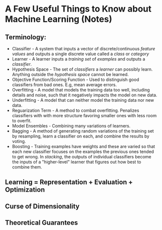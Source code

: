 # A Few Useful Things to Know about Machine Learning (Notes)

## Terminology:

* Classifier - A system that inputs a vector of discrete/continuous _feature values_ and outputs a single discrete value called a _class_ or _category_
* Learner - A learner inputs a _training set_ of _examples_ and outputs a _classifier_. 
* Hypothesis Space - The set of _classifiers_ a _learner_ can possibly learn. Anything outside the _hypothesis space_ cannot be learned. 
* Objective Function/Scoring Function - Used to distinguish good classifiers from bad ones. E.g, mean average errors.
* Overfitting - A model that models the training data too well, including details and noise, such that it negatively impacts the model on new data. 
* Underfitting - A model that can neither model the training data nor new data. 
* Reguarization Term - A method to combat overfitting. Penalizes classifiers with with more structure favoring smaller ones with less room to overfit. 
* Model Ensembles - Combining many variations of learners. 
* Bagging - A method of generating random variations of the training set by resampling, learn a classifier on each, and combine the results by voting. 
* Boosting - Training examples have weights and these are varied so that each new classifier focuses on the examples the previous ones tended to get wrong. In _stacking_, the outputs of individual classifiers become the inputs of a "higher-level" learner that figures out how best to combine them. 

## Learning = Representation + Evaluation + Optimization



## Curse of Dimensionality

## Theoretical Guarantees

